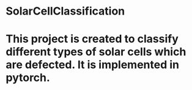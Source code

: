 # SolarCellClassification
# This project is created to classify different types of solar cells which are defected. It is implemented in pytorch.
